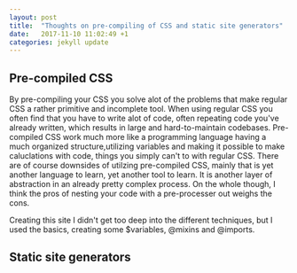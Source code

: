 ```yaml
---
layout: post
title:  "Thoughts on pre-compiling of CSS and static site generators"
date:   2017-11-10 11:02:49 +1
categories: jekyll update
---
```


## Pre-compiled CSS
By pre-compiling your CSS you solve alot of the problems that make regular CSS a rather primitive and incomplete tool. When using regular CSS you often find that you have to write alot of code, often  repeating code you've already written, which results in large and hard-to-maintain codebases. Pre-compiled CSS work much more like a programming language having a much organized structure,utilizing variables and making it possible to make caluclations with code, things you simply can't to with regular CSS. There are of course downsides of utilzing pre-compiled CSS, mainly that is yet another language to learn, yet another tool to learn. It is another layer of abstraction in an already pretty complex process. On the whole though, I think the pros of nesting your code with a pre-processer out weighs the cons. 

Creating this site I didn't get too deep into the different techniques, but I used the basics, creating some $variables, @mixins and @imports.

## Static site generators

